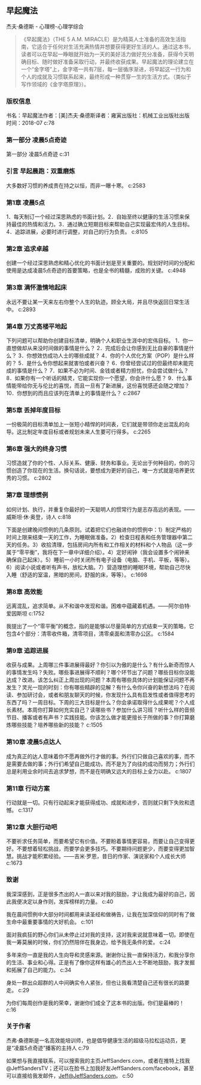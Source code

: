 ## 早起魔法

杰夫·桑德斯  -  心理榜-心理学综合

> 《早起魔法》（THE 5 A.M. MIRACLE）是为精英人士准备的高效生活指南，它适合于任何对生活充满热情并想要获得更好生活的人。通过这本书，读者可以在早起一睁眼就开始为一天的美好活力做好充分准备，获得今天明确目标、随时做好准备采取行动，并最终收获成果。早起魔法的理论建立在一个“金字塔”上，金字塔一共有7层，每一层循序渐进，将早起这一行为和个人的成就及习惯联系起来，最终形成一种贯穿一生的生活方式。（类似于写作领域的《金字塔原理》）。

### 版权信息

书名：早起魔法作者：[美]杰夫·桑德斯译者：雍寅出版社：机械工业出版社出版时间：2018-07 c:78

### 第一部分 凌晨5点奇迹

第一部分 凌晨5点奇迹 c:31

### 引言 早起晨跑：双重磨炼

大多数好习惯的养成贵在持之以恒，而非一曝十寒。 c:2583

### 第1章 凌晨5点

1．每天制订一个经过深思熟虑的书面计划。2．自始至终以健康的生活习惯来保持最佳的热情和活力。3．通过确立短期目标来帮助自己实现最宏伟的人生目标。4．追踪进展，必要时进行调整，对自己的行为负责。 c:8105

### 第2章 追求卓越

创建一个经过深思熟虑和精心优化的书面计划是至关重要的。规划好时间的分配和使用是达成凌晨5点奇迹的首要策略，也是全书的精髓，成败的关键。 c:4948

### 第3章 满怀激情地起床

永远不要让某一天来左右你整个人生的轨迹。顾全大局，并且尽快返回日常生活中。 c:2893

### 第4章 万丈高楼平地起

下列问题可以帮助你创建目标清单，明确个人和职业生涯中的宏伟目标。
1．你一直想做却从来没时间做的事情是什么？
2．完成后会让你感到无比自豪的事情是什么？
3．你想效仿成功人士的哪些成就？
4．你的个人优化方案（POP）是什么样的？
5．是什么令你想起来就害怕或者兴奋？
6．你曾经尝试过的但最终却未能完成的事情是什么？
7．如果不必为时间、金钱或者精力担忧，你会尝试做什么？
8．如果你有一个听话的精灵，它能实现你一个愿望，你会许什么愿？
9．什么事情能带给你无与伦比的喜悦，而且一旦有了新进展，这份喜悦感还会随之增加？
10．你想到的而且应该列在清单上的事情是什么？ c:2867

### 第5章 丢掉年度目标

一份极简的目标清单加上一张短小精悍的时间表，它们就是带领你走出混乱的向导。这比制定年度目标或者规划未来人生要可行得多。 c:2265

### 第6章 强大的终身习惯

习惯造就了你的个性、人际关系、健康、财务和事业。无论出于何种目的，你的习惯创造了你现在的生活。换句话说，要想成为更好的自己，唯一方式就是培养更优秀的习惯。 c:2802

### 第7章 理想惯例

如何计划、执行，并重复你最好的一天聪明人的惯常行为是志存高远的表现。——威斯坦·休·奥登，诗人 c:818

下面是创建晚间惯例的几条原则。试着把它们也融进你的惯例中：1）制定严格的时间上限来结束一天的工作，为睡眠做准备。2）检查日程表和任务管理器中第二天的任务。3）收拾清理，包括房间内所有和工作相关的材料和个人物品（这一步属于“零平衡”，我将在下一章中详细介绍）。4）定好闹钟（我会设置多个闹钟来确保自己起床）。5）睡前一小时关闭所有电子设备（电脑、手机、平板，等等）。6）阅读小说或者听有声书，放松大脑。7）营造理想的睡眠环境，帮助自己尽快入睡（舒适的室温，黑暗的房间，舒服的床，等等）。 c:1698

### 第8章 高效能

远离混乱，追求简单。从不和谐中发现和谐。困难中蕴藏着机遇。——阿尔伯特·爱因斯坦 c:1752

我提出了一个“零平衡”的概念，指的是能够以尽量简单的方式结束一天的策略，它包含4个部分：清零收件箱，清零项目，清零桌面和清零办公区。 c:1584

### 第9章 追踪进展

收获与成果。上周哪三件事进展得最好？你引以为傲的是什么？有什么新奇而惊人的事情发生吗？失败。哪些事进展得不顺利？哪个环节出了问题？哪些目标你没能达成？改进。该怎么纠正上周出现的问题？本周有哪些具体的计划能保证问题不再发生？灵光一现的时刻：你有哪些精辟的见解？有什么令你兴奋的新想法吗？在阅读、参加研讨会，或者和朋友聊天的时候，你发现什么具有启发性或者值得思考的东西了吗？一周目标。下周的三大目标是什么？你会承诺取得什么成果呢？个人成长素材。本周你打算如何充实自己？读哪些书？参加什么讲习班？听什么样的音频节目、播客或者有声书？实践技能。你该怎么做才能更擅长于所做的事？你打算磨炼哪些技能？培养哪些新的技能？ c:1505

### 第10章 凌晨5点达人

成为真正的达人意味着你不愿再做外行才做的事。外行们只做自己喜欢的事，而不是需要去做的事；外行们希望自己能成功，而不是为了向往的成功而努力；外行们总是利用业余时间去追求梦想，而不是在明确又远大的目标上全力以赴。 c:1807

### 第11章 行动方案

行动就是一切。只有行动起来才能获得成功、成就和进步，否则就只剩下失败和遗憾。 c:1317

### 第12章 大胆行动吧

不要祈求任务简单，而要希望它有价值。不要盼着事情更容易，而要让自己变得更好。不要想着轻松挑战，而要学会更多技巧。不要期待问题更少，而要变得更加智慧。挑战才能积累经验。——吉米·罗恩，昔日的作家、演说家和个人成长大师 c:1673

### 致谢

我深深感到，正是很多杰出的人一直以来对我的鼓励，才让我成为最好的自己，因此我便决定以身作则，发挥榜样的力量。 c:40

我在晨间惯例中大部分时间都用来读圣经和做祷告，让我在加深信仰的同时有了做生命中最重要事情的大好机会。 c:101

面对我疯狂的野心你们从未停止过对我的支持，这对我来说就意味着一切。即使在我一筹莫展的时候，你们仍然陪伴在我身边，给予我无条件的爱。 c:24

多年来你一直是我的人生向导和灵感来源。谢谢你让我一直保持活力，和我分享你的生活、事业和心得。正是有了像你这样有雄心的杰出人士不断地鼓励，我才发掘和拓展了自己的能力。 c:34

身处一群出众超群的人中间确实令人紧张，但也让我看清楚自己还有很长的路要走。 c:29

为你们每周创作是我的荣幸，谢谢你们成全了这本书的出版。你们是最棒的！ c:16

### 关于作者

杰弗·桑德斯是一名高效能培训师，也是倡导健康生活的超级马拉松运动员，更是“凌晨5点奇迹”播客的主持人 c:79

如果想与我直接联系，可以搜索我的主页JeffSanders.com，或者在推特上找我@JeffSandersTV；还可以在脸书上加我好友JeffSanders.com/facebook，甚至可以直接给我发邮件，Jeff@JeffSanders.com。 c:50
